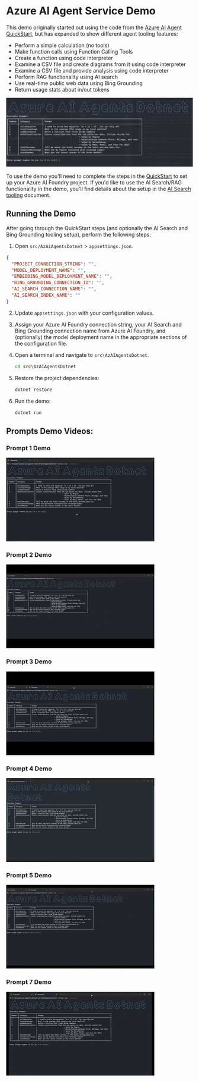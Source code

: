 # Azure AI Agent Service Demo

This demo originally started out using the code from the [Azure AI Agent QuickStart](https://learn.microsoft.com/azure/ai-services/agents/quickstart), but has expanded to show different agent tooling features:

- Perform a simple calculation (no tools)
- Make function calls using Function Calling Tools
- Create a function using code interpreter
- Examine a CSV file and create diagrams from it using code interpreter
- Examine a CSV file and provide analysis using code interpreter
- Perform RAG functionality using AI search
- Use real-time public web data using Bing Grounding
- Return usage stats about in/out tokens

![Demo Prompts](./images/prompts.png)

To use the demo you'll need to complete the steps in the [QuickStart](https://learn.microsoft.com/azure/ai-services/agents/quickstart) to set up your Azure AI Foundry project. If you'd like to use the AI Search/RAG functionality in the demo, you'll find details about the setup in the [AI Search tooling](https://learn.microsoft.com/azure/ai-services/agents/how-to/tools/azure-ai-search?tabs=azurecli%2Cjavascript&pivots=code-examples) document.

## Running the Demo

After going through the QuickStart steps (and optionally the AI Search and Bing Grounding tooling setup), perform the following steps:

1. Open `src/AzAiAgentsDotnet` > `appsettings.json`. 
```json
{
  "PROJECT_CONNECTION_STRING": "",
  "MODEL_DEPLOYMENT_NAME": "",
  "EMBEDDING_MODEL_DEPLOYMENT_NAME": "",
  "BING_GROUNDING_CONNECTION_ID": "",
  "AI_SEARCH_CONNECTION_NAME": "",
  "AI_SEARCH_INDEX_NAME": ""
}
```

2. Update `appsettings.json` with your configuration values.

2. Assign your Azure AI Foundry connection string, your AI Search and Bing Grounding connection name from Azure AI Foundry, and (optionally) the model deployment name in the appropriate sections of the configuration file.

3. Open a terminal and navigate to `src\AzAIAgentsDotnet`.
    ```bash
    cd src\AzAIAgentsDotnet
    ```

4. Restore the project dependencies:

    ```bash
    dotnet restore
    ```

4. Run the demo:
    ```bash
    dotnet run
    ```

## Prompts Demo Videos:

### Prompt 1 Demo
<img src="./images/prompt1.gif">

### Prompt 2 Demo
<img src="./images/prompt2.gif">


### Prompt 3 Demo
<img src="./images/prompt3.gif">


### Prompt 4 Demo
<img src="./images/prompt4.gif">


### Prompt 5 Demo
<img src="./images/prompt5.gif">


### Prompt 7 Demo
<img src="./images/prompt7.gif">
